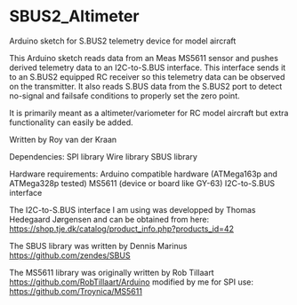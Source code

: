 # SBUS2_Altimeter
Arduino sketch for S.BUS2 telemetry device for model aircraft

This Arduino sketch reads data from an Meas MS5611 sensor and pushes derived telemetry data to an I2C-to-S.BUS interface. This interface sends it to an S.BUS2 equipped RC receiver so this telemetry data can be observed on the transmitter.
It also reads S.BUS data from the S.BUS2 port to detect no-signal and failsafe conditions to properly set the zero point.

It is primarily meant as a altimeter/variometer for RC model aircraft but extra functionality can easily be added.

Written by Roy van der Kraan

Dependencies:
  SPI library
  Wire library
  SBUS library

Hardware requirements:
  Arduino compatible hardware (ATMega163p and ATMega328p tested)
  MS5611 (device or board like GY-63)
  I2C-to-S.BUS interface

The I2C-to-S.BUS interface I am using was developped by
  Thomas Hedegaard Jørgensen
  and can be obtained from here:
  https://shop.tje.dk/catalog/product_info.php?products_id=42

The SBUS library was written by
  Dennis Marinus
  https://github.com/zendes/SBUS

The MS5611 library was originally written by
  Rob Tillaart
  https://github.com/RobTillaart/Arduino
  modified by me for SPI use:
  https://github.com/Troynica/MS5611
